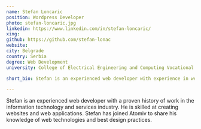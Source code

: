 ```yaml
---
name: Stefan Loncaric
position: Wordpress Developer
photo: stefan-loncaric.jpg
linkedin: https://www.linkedin.com/in/stefan-loncaric/
xing: 
github: https://github.com/stefan-lonac
website: 
city: Belgrade
country: Serbia
degree: Web Development
university: College of Electrical Engineering and Computing Vocational Studies

short_bio: Stefan is an experienced web developer with experience in web technologies and best design practices in the IT industry.

---
```

Stefan is an experienced web developer with a proven history of work in the information technology and services industry. He is skilled at creating websites and web applications. Stefan has joined Atomiv to share his knowledge of web technologies and best design practices.


<!-- All the necessary experience and skills to create websites and web applications. A strong engineering expert with a bachelor's degree focused on web technologies and best design practices. I am always looking forward to a challenging task and expanding my knowledge base. I love working in a healthy team environment, but I also know how to be self-sufficient if the project requires it. -->